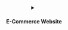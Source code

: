 <details align="center">
<summary><h4 align='center'>E-Commerce Website</h4><br></summary>
  <samp>
<p>E-Commerce Website is fully functional.
languages used HTML,CSS,JAVASCRIPT and in backend FIREBASE.</p>
  </samp>

<details align="center">
<Summary><h4>Screenshots</h4></summary>
<samp>
<img src="https://github.com/SauRavRwT/Saurav.in/blob/main/images/ecommerce-2.png" width="50%" height="50%"><img src="https://github.com/SauRavRwT/Saurav.in/blob/main/images/ecommerce-1.png" width="50%" height="50%">
</samp>
</details>
